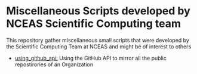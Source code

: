 # Miscellaneous Scripts developed by NCEAS Scientific Computing team

This repository gather miscellaneous small scripts that were developed by the Scientific Computing Team at NCEAS and might be of interest to others

- [using_github_api:](using_github_api/) Using the GitHub API to mirror all the public repostirories of an Organization 



